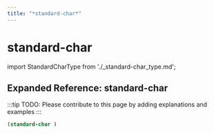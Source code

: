 ```yaml
---
title: "*standard-char*"
---
```


# standard-char

import StandardCharType from './_standard-char_type.md';

<StandardCharType />

## Expanded Reference: standard-char

:::tip
TODO: Please contribute to this page by adding explanations and examples
:::

```lisp
(standard-char )
```
